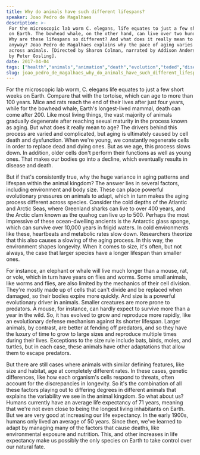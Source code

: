 ```yaml
---
title: Why do animals have such different lifespans?
speaker: Joao Pedro de Magalhaes
description: >-
 For the microscopic lab worm C. elegans, life equates to just a few short weeks
 on Earth. The bowhead whale, on the other hand, can live over two hundred years.
 Why are these lifespans so different? And what does it really mean to 'age'
 anyway? Joao Pedro de Magalhaes explains why the pace of aging varies greatly
 across animals. [Directed by Sharon Colman, narrated by Addison Anderson, music
 by Peter Gosling].
date: 2017-04-04
tags: ["health","animals","animation","death","evolution","teded","disease","aging","science","biology","physiology"]
slug: joao_pedro_de_magalhaes_why_do_animals_have_such_different_lifespans
---
```


For the microscopic lab worm, C. elegans life equates to just a few short weeks on Earth.
Compare that with the tortoise, which can age to more than 100 years. Mice and rats reach
the end of their lives after just four years, while for the bowhead whale, Earth's
longest-lived mammal, death can come after 200. Like most living things, the vast majority
of animals gradually degenerate after reaching sexual maturity in the process known as
aging. But what does it really mean to age? The drivers behind this process are varied and
complicated, but aging is ultimately caused by cell death and dysfunction. When we're
young, we constantly regenerate cells in order to replace dead and dying ones. But as we
age, this process slows down. In addition, older cells don't perform their functions as
well as young ones. That makes our bodies go into a decline, which eventually results in
disease and death.

But if that's consistently true, why the huge variance in aging patterns and lifespan
within the animal kingdom? The answer lies in several factors, including environment and
body size. These can place powerful evolutionary pressures on animals to adapt, which in
turn makes the aging process different across species. Consider the cold depths of the
Atlantic and Arctic Seas, where Greenland sharks can live to over 400 years, and the
Arctic clam known as the quahog can live up to 500. Perhaps the most impressive of these
ocean-dwelling ancients is the Antarctic glass sponge, which can survive over 10,000 years
in frigid waters. In cold environments like these, heartbeats and metabolic rates slow
down. Researchers theorize that this also causes a slowing of the aging process. In this
way, the environment shapes longevity. When it comes to size, it's often, but not
always, the case that larger species have a longer lifespan than smaller
ones.

For instance, an elephant or whale will live much longer than a mouse, rat, or vole, which
in turn have years on flies and worms. Some small animals, like worms and flies, are also
limited by the mechanics of their cell division. They're mostly made up of cells that
can't divide and be replaced when damaged, so their bodies expire more quickly. And size
is a powerful evolutionary driver in animals. Smaller creatures are more prone to
predators. A mouse, for instance, can hardly expect to survive more than a year in the
wild. So, it has evolved to grow and reproduce more rapidly, like an evolutionary defense
mechanism against its shorter lifespan. Larger animals, by contrast, are better at fending
off predators, and so they have the luxury of time to grow to large sizes and reproduce
multiple times during their lives. Exceptions to the size rule include bats, birds, moles,
and turtles, but in each case, these animals have other adaptations that allow them to
escape predators.

But there are still cases where animals with similar defining features, like size and
habitat, age at completely different rates. In these cases, genetic differences, like how
each organism's cells respond to threats, often account for the discrepancies in
longevity. So it's the combination of all these factors playing out to differing degrees
in different animals that explains the variability we see in the animal kingdom. So what
about us? Humans currently have an average life expectancy of 71 years, meaning that
we're not even close to being the longest living inhabitants on Earth. But we are very
good at increasing our life expectancy. In the early 1900s, humans only lived an average
of 50 years. Since then, we've learned to adapt by managing many of the factors that cause
deaths, like environmental exposure and nutrition. This, and other increases in life
expectancy make us possibly the only species on Earth to take control over our natural
fate.

<!--
ad_duration=0
event="TED-Ed"
external_start_time=0
intro_duration=0
is_subtitle_required="False"
is_talk_featured="False"
language="en"
language_swap="False"
native_language="en"
number_of_related_talks=6
number_of_speakers=1
number_of_subtitled_videos=0
number_of_tags=11
number_of_talk_download_languages=24
number_of_talk_more_resources=0
number_of_talk_recommendations=0
number_of_talks_take_actions=0
post_ad_duration=0
published_timestamp="2019-03-01 16:43:47"
recording_date="2017-04-04"
speaker_is_published=0
speaker_name="Joao Pedro de Magalhaes"
talk_name="Why do animals have such different lifespans?"
talks_tags=["health","animals","animation","death","evolution","teded","disease","aging","science","biology","physiology"]
url_photo_talk="https://s3.amazonaws.com/talkstar-photos/uploads/b0a80240-ed8b-4522-ba08-50710ad0dd8a/225_animal_age.jpg"
url_webpage="https://www.ted.com/talks/joao_pedro_de_magalhaes_why_do_animals_have_such_different_lifespans"
video_type_name="TED-Ed Original"
-->